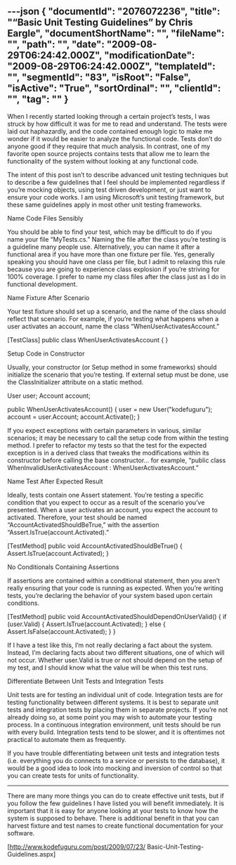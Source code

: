 ---json
{
  "documentId": "2076072236",
  "title": "“Basic Unit Testing Guidelines” by Chris Eargle",
  "documentShortName": "",
  "fileName": "",
  "path": "",
  "date": "2009-08-29T06:24:42.000Z",
  "modificationDate": "2009-08-29T06:24:42.000Z",
  "templateId": "",
  "segmentId": "83",
  "isRoot": "False",
  "isActive": "True",
  "sortOrdinal": "",
  "clientId": "",
  "tag": ""
}
---

When I recently started looking through a certain project’s tests, I was struck by how difficult it was for me to read and understand. The tests were laid out haphazardly, and the code contained enough logic to make me wonder if it would be easier to analyze the functional code. Tests don’t do anyone good if they require that much analysis. In contrast, one of my favorite open source projects contains tests that allow me to learn the functionality of the system without looking at any functional code.

The intent of this post isn’t to describe advanced unit testing techniques but to describe a few guidelines that I feel should be implemented regardless if you’re mocking objects, using test driven development, or just want to ensure your code works. I am using Microsoft’s unit testing framework, but these same guidelines apply in most other unit testing frameworks.

Name Code Files Sensibly

You should be able to find your test, which may be difficult to do if you name your file “MyTests.cs.” Naming the file after the class you’re testing is a guideline many people use. Alternatively, you can name it after a functional area if you have more than one fixture per file. Yes, generally speaking you should have one class per file, but I admit to relaxing this rule because you are going to experience class explosion if you’re striving for 100% coverage. I prefer to name my class files after the class just as I do in functional development.

Name Fixture After Scenario

Your test fixture should set up a scenario, and the name of the class should reflect that scenario. For example, if you’re testing what happens when a user activates an account, name the class “WhenUserActivatesAccount.”

[TestClass]
public class WhenUserActivatesAccount
{
}

Setup Code in Constructor

Usually, your constructor (or Setup method in some frameworks) should initialize the scenario that you’re testing. If external setup must be done, use the ClassInitializer attribute on a static method.

User user;
Account account;

public WhenUserActivatesAccount()
{
    user = new User(&quot;kodefuguru&quot;);
    account = user.Account;
    account.Activate();
}

If you expect exceptions with certain parameters in various, similar scenarios; it may be necessary to call the setup code from within the testing method. I prefer to refactor my tests so that the test for the expected exception is in a derived class that tweaks the modifications within its constructor before calling the base constructor… for example, “public class WhenInvalidUserActivatesAccount : WhenUserActivatesAccount.”

Name Test After Expected Result

Ideally, tests contain one Assert statement. You’re testing a specific condition that you expect to occur as a result of the scenario you’ve presented. When a user activates an account, you expect the account to activated. Therefore, your test should be named “AccountActivatedShouldBeTrue,” with the assertion “Assert.IsTrue(account.Activated).”

[TestMethod]
public void AccountActivatedShouldBeTrue()
{
    Assert.IsTrue(account.Activated);
}

No Conditionals Containing Assertions

If assertions are contained within a conditional statement, then you aren’t really ensuring that your code is running as expected. When you’re writing tests, you’re declaring the behavior of your system based upon certain conditions.

[TestMethod]
public void AccountActivatedShouldDependOnUserValid()
{
    if (user.Valid)
    {
        Assert.IsTrue(account.Activated);
    }
    else
    {
        Assert.IsFalse(account.Activated);
    }
}

If I have a test like this, I’m not really declaring a fact about the system. Instead, I’m declaring facts about two different situations, one of which will not occur. Whether user.Valid is true or not should depend on the setup of my test, and I should know what the value will be when this test runs.

Differentiate Between Unit Tests and Integration Tests

Unit tests are for testing an individual unit of code. Integration tests are for testing functionality between different systems. It is best to separate unit tests and integration tests by placing them in separate projects. If you’re not already doing so, at some point you may wish to automate your testing process. In a continuous integration environment, unit tests should be run with every build. Integration tests tend to be slower, and it is oftentimes not practical to automate them as frequently.

If you have trouble differentiating between unit tests and integration tests (i.e. everything you do connects to a service or persists to the database), it would be a good idea to look into mocking and inversion of control so that you can create tests for units of functionality.

---

There are many more things you can do to create effective unit tests, but if you follow the few guidelines I have listed you will benefit immediately. It is important that it is easy for anyone looking at your tests to know how the system is supposed to behave. There is additional benefit in that you can harvest fixture and test names to create functional documentation for your software.

[http://www.kodefuguru.com/post/2009/07/23/
    Basic-Unit-Testing-Guidelines.aspx]
